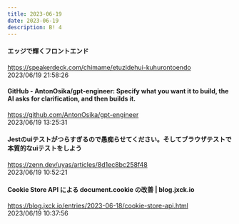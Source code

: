 ```yaml
---
title: 2023-06-19
date: 2023-06-19
description: B! 4
---
```


#### エッジで輝くフロントエンド
https://speakerdeck.com/chimame/etuzidehui-kuhurontoendo<br>
2023/06/19 21:58:26<br>


#### GitHub - AntonOsika/gpt-engineer: Specify what you want it to build, the AI asks for clarification, and then builds it.
https://github.com/AntonOsika/gpt-engineer<br>
2023/06/19 13:25:31<br>


#### Jestのuiテストがつらすぎるので愚痴らせてください。そしてブラウザテストで本質的なuiテストをしよう
https://zenn.dev/uyas/articles/8d1ec8bc258f48<br>
2023/06/19 10:52:21<br>


#### Cookie Store API による document.cookie の改善 | blog.jxck.io
https://blog.jxck.io/entries/2023-06-18/cookie-store-api.html<br>
2023/06/19 10:37:56<br>



